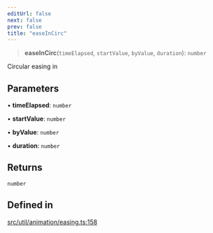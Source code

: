 ```yaml
---
editUrl: false
next: false
prev: false
title: "easeInCirc"
---
```


> **easeInCirc**(`timeElapsed`, `startValue`, `byValue`, `duration`): `number`

Circular easing in

## Parameters

• **timeElapsed**: `number`

• **startValue**: `number`

• **byValue**: `number`

• **duration**: `number`

## Returns

`number`

## Defined in

[src/util/animation/easing.ts:158](https://github.com/fabricjs/fabric.js/blob/a0b4adf41e0a1fd81824114cedd4c32bfb8cac25/src/util/animation/easing.ts#L158)
